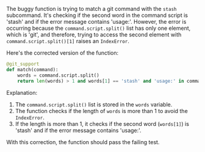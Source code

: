 The buggy function is trying to match a git command with the `stash` subcommand. It's checking if the second word in the command script is 'stash' and if the error message contains 'usage:'. However, the error is occurring because the `command.script.split()` list has only one element, which is 'git', and therefore, trying to access the second element with `command.script.split()[1]` raises an `IndexError`.

Here's the corrected version of the function:

```python
@git_support
def match(command):
    words = command.script.split()
    return len(words) > 1 and words[1] == 'stash' and 'usage:' in command.stderr
```

Explanation:

1. The `command.script.split()` list is stored in the `words` variable.
2. The function checks if the length of `words` is more than 1 to avoid the `IndexError`.
3. If the length is more than 1, it checks if the second word (`words[1]`) is 'stash' and if the error message contains 'usage:'.

With this correction, the function should pass the failing test.